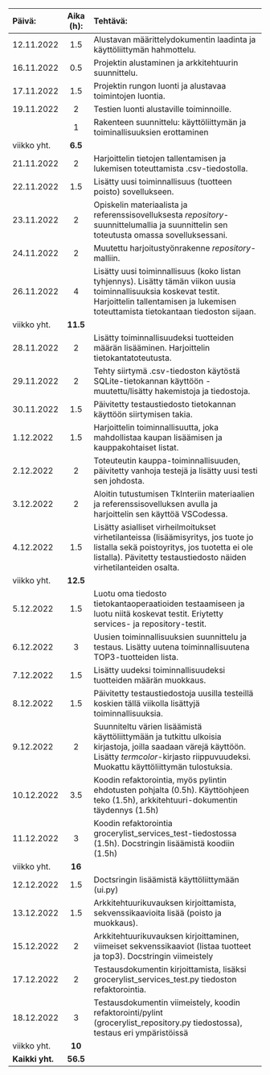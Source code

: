 | Päivä:        |  Aika (h):   | Tehtävä:         |
| :---          |    :----:   | :---             |
|  12.11.2022   |    1.5      | Alustavan määrittelydokumentin laadinta ja käyttöliittymän hahmottelu. |
|  16.11.2022   |    0.5      | Projektin alustaminen ja arkkitehtuurin suunnittelu.           |
|  17.11.2022   |    1.5      | Projektin rungon luonti ja alustavaa toimintojen luontia.   |
|  19.11.2022   |    2        | Testien luonti alustaville toiminnoille.    |
|               |    1         | Rakenteen suunnittelu: käyttöliittymän ja toiminallisuuksien erottaminen    |
|   viikko yht.      |    **6.5**     |            |      
|  21.11.2022   |    2        | Harjoittelin tietojen tallentamisen ja lukemisen toteuttamista .csv-tiedostolla.    |
|  22.11.2022   |    1.5      |Lisätty uusi toiminnallisuus (tuotteen poisto) sovellukseen.    |
|  23.11.2022   |    2        | Opiskelin materiaalista ja referenssisovelluksesta *repository*-suunnittelumallia ja suunnittelin sen toteutusta omassa sovelluksessani.  |
|  24.11.2022   |    2        | Muutettu harjoitustyönrakenne *repository*-malliin.  |
|  26.11.2022   |    4        | Lisätty  uusi toiminnallisuus (koko listan tyhjennys). Lisätty tämän viikon uusia toiminnallisuuksia koskevat testit. Harjoittelin tallentamisen ja lukemisen toteuttamista tietokantaan tiedoston sijaan.  |
| viikko yht.      |       **11.5**      |    |
|  28.11.2022   |    2        | Lisätty toiminnallisuudeksi tuotteiden määrän lisääminen. Harjoittelin tietokantatoteutusta.    |
|  29.11.2022   |    2        | Tehty siirtymä .csv-tiedoston käytöstä SQLite-tietokannan käyttöön - muutettu/lisätty hakemistoja ja tiedostoja.    |
|  30.11.2022   |    1.5        | Päivitetty testaustiedosto tietokannan käyttöön siirtymisen takia.    |
|  1.12.2022   |    1.5        | Harjoittelin toiminnallisuutta, joka mahdollistaa kaupan lisäämisen ja kauppakohtaiset listat.   |
|  2.12.2022   |    2        | Toteuteutin kauppa-toiminnallisuuden, päivitetty vanhoja testejä ja lisätty uusi testi sen johdosta.    |
|  3.12.2022   |    2        | Aloitin tutustumisen TkInteriin materiaalien ja referenssisovelluksen avulla ja harjoittelin sen käyttöä VSCodessa.    |
| 4.12.2022   |    1.5       | Lisätty asialliset virheilmoitukset virhetilanteissa (lisäämisyritys, jos tuote jo listalla sekä poistoyritys, jos tuotetta ei ole listalla). Pävitetty testaustiedosto näiden virhetilanteiden osalta.    |
|   viikko yht.  |    **12.5**     | 
|  5.12.2022   |    1.5        | Luotu oma tiedosto tietokantaoperaatioiden testaamiseen ja luotu niitä koskevat testit. Eriytetty services- ja repository-testit.    |
|  6.12.2022   |    3        | Uusien toiminnallisuuksien suunnittelu ja testaus. Lisätty uutena toiminnallisuutena TOP3-tuotteiden lista.|
|  7.12.2022   |    1.5        | Lisätty uudeksi toiminnallisuudeksi tuotteiden määrän muokkaus. |
|  8.12.2022   |    1.5       | Päivitetty testaustiedostoja uusilla testeillä koskien tällä viikolla lisättyjä toiminnallisuuksia. |
|  9.12.2022   |    2       | Suunniteltu värien lisäämistä käyttöliittymään ja tutkittu ulkoisia kirjastoja, joilla saadaan värejä käyttöön. Lisätty *termcolor*-kirjasto riippuvuudeksi. Muokattu käyttöliittymän tulostuksia.|
|  10.12.2022   |    3.5        | Koodin refaktorointia, myös pylintin ehdotusten pohjalta (0.5h). Käyttöohjeen teko (1.5h), arkkitehtuuri-dokumentin täydennys (1.5h)|
|  11.12.2022   |    3        | Koodin refaktorointia grocerylist_services_test-tiedostossa (1.5h). Docstringin lisäämistä koodiin (1.5h) |
|   viikko yht.  |    **16**     | 
|  12.12.2022   |    1.5        | Doctsringin lisäämistä käyttöliittymään (ui.py)|
|  13.12.2022   |    1.5        |Arkkitehtuurikuvauksen kirjoittamista, sekvenssikaavioita lisää (poisto ja muokkaus).|
|  15.12.2022   |    2        | Arkkitehtuurikuvauksen kirjoittaminen, viimeiset sekvenssikaaviot (listaa tuotteet ja top3). Docstringin viimeistely|
|  17.12.2022   |    2        |Testausdokumentin kirjoittamista, lisäksi grocerylist_services_test.py tiedoston refaktorointia.|
|  18.12.2022   |    3        |Testausdokumentin viimeistely, koodin refaktorointi/pylint (grocerylist_repository.py tiedostossa), testaus eri ympäristöissä|
|   viikko yht.  |    **10**     | 
| **Kaikki yht.**      |   **56.5**   |
